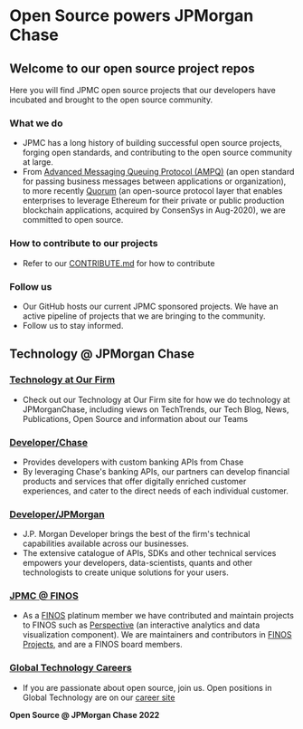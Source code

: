 # Open Source powers JPMorgan Chase

## Welcome to our open source project repos

Here you will find JPMC open source projects that our developers have incubated and brought to the open source community.

### What we do

* JPMC has a long history of building successful open source projects, forging open standards, and contributing to the open source community at large. 
* From [Advanced Messaging Queuing Protocol (AMPQ)](https://www.amqp.org/) (an open standard for passing business messages between applications or organization), to more recently [Quorum](https://consensys.net/quorum/products/) (an open-source protocol layer that enables enterprises to leverage Ethereum for their private or public production blockchain applications,  acquired by ConsenSys in Aug-2020), we are committed to open source.

### How to contribute to our projects

* Refer to our [CONTRIBUTE.md](https://github.com/jpmorganchase/.github/blob/main/CONTRIBUTING.md) for how to contribute

### Follow us

* Our GitHub hosts our current JPMC sponsored projects. We have an active pipeline of projects that we are bringing to the community. 
*  Follow us to stay informed.

## Technology @ JPMorgan Chase

### [Technology at Our Firm](https://www.jpmorgan.com/technology)

* Check out our Technology at Our Firm site for how we do technology at JPMorganChase, including views on TechTrends, our Tech Blog, News, Publications, Open Source and information about our Teams 

### [Developer/Chase](https://developer.chase.com)

* Provides developers with custom banking APIs from Chase
* By leveraging Chase's banking APIs, our partners can develop financial products and services that offer digitally enriched customer experiences, and cater to the direct needs of each individual customer.

### [Developer/JPMorgan](https://developer.jpmorgan.com)

* J.P. Morgan Developer brings the best of the firm's technical capabilities available across our businesses.
* The extensive catalogue of APIs, SDKs and other technical services empowers your developers, data-scientists, quants and other technologists to create unique solutions for your users.

### [JPMC @ FINOS](https://finos.org)

* As a [FINOS](https://finos.org) platinum member we have contributed and maintain projects to FINOS such as [Perspective](https://github.com/finos/perspective) (an interactive analytics and data visualization component). We are maintainers and contributors in [FINOS Projects](https://landscape.finos.org/), and are a FINOS board members.

### [Global Technology Careers](https://careers.jpmorgan.com/)

* If you are passionate about open source, join us. Open positions in Global Technology are on our [career site](https://careers.jpmorgan.com/)

**Open Source @ JPMorgan Chase 2022**
